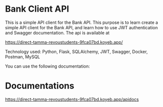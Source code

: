 # Bank Client API
This is a simple API client for the Bank API.
This purpose is to learn create a simple API client for the Bank API, and learn how to use JWT authentication and Swagger documentation. The api is available at 

https://direct-tamma-revoustudents-9fca07bd.koyeb.app/

Technology used: Python, Flask, SQLAlchemy, JWT, Swagger, Docker, Postman, MySQL

You can use the following documentation:
# Documentations
https://direct-tamma-revoustudents-9fca07bd.koyeb.app/apidocs


